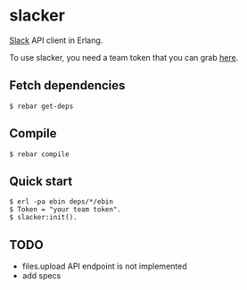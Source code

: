 slacker
=======

[Slack](http://slack.com) API client in Erlang.

To use slacker, you need a team token that you can grab [here](https://api.slack.com/#auth).

## Fetch dependencies

    $ rebar get-deps

## Compile

    $ rebar compile

## Quick start

    $ erl -pa ebin deps/*/ebin
    $ Token = "your team token".
    $ slacker:init().

## TODO
- files.upload API endpoint is not implemented
- add specs
